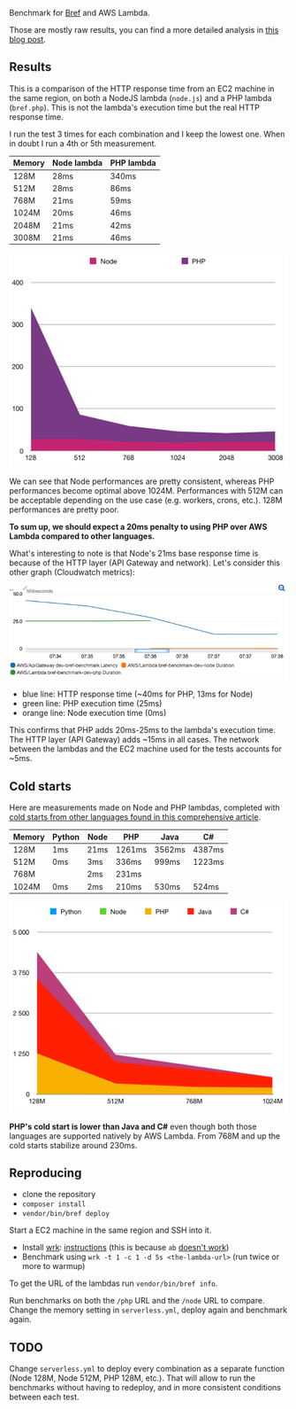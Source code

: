 Benchmark for [Bref](https://github.com/mnapoli/bref) and AWS Lambda.

Those are mostly raw results, you can find a more detailed analysis in [this blog post](http://mnapoli.fr/serverless-php-performances/).

## Results

This is a comparison of the HTTP response time from an EC2 machine in the same region, on both a NodeJS lambda (`node.js`) and a PHP lambda (`bref.php`). This is not the lambda's execution time but the real HTTP response time.

I run the test 3 times for each combination and I keep the lowest one. When in doubt I run a 4th or 5th measurement.

| Memory | Node lambda | PHP lambda |
|--------|-------------|------------|
| 128M   |        28ms |      340ms |
| 512M   |        28ms |       86ms |
| 768M   |        21ms |       59ms |
| 1024M  |        20ms |       46ms |
| 2048M  |        21ms |       42ms |
| 3008M  |        21ms |       46ms |

![](graph.png)

We can see that Node performances are pretty consistent, whereas PHP performances become optimal above 1024M. Performances with 512M can be acceptable depending on the use case (e.g. workers, crons, etc.). 128M performances are pretty poor.

**To sum up, we should expect a 20ms penalty to using PHP over AWS Lambda compared to other languages.**

What's interesting to note is that Node's 21ms base response time is because of the HTTP layer (API Gateway and network). Let's consider this other graph (Cloudwatch metrics):

![](cloudwatch.png)

- blue line: HTTP response time (~40ms for PHP, 13ms for Node)
- green line: PHP execution time (25ms)
- orange line: Node execution time (0ms)

This confirms that PHP adds 20ms-25ms to the lambda's execution time. The HTTP layer (API Gateway) adds ~15ms in all cases. The network between the lambdas and the EC2 machine used for the tests accounts for ~5ms.

## Cold starts

Here are measurements made on Node and PHP lambdas, completed with [cold starts from other languages found in this comprehensive article](https://read.acloud.guru/does-coding-language-memory-or-package-size-affect-cold-starts-of-aws-lambda-a15e26d12c76).

| Memory | Python | Node | PHP    | Java   | C#     |
|--------|--------|------|--------|--------|--------|
| 128M   |    1ms | 21ms | 1261ms | 3562ms | 4387ms |
| 512M   |    0ms |  3ms |  336ms |  999ms | 1223ms |
| 768M   |        |  2ms |  231ms |        |        |
| 1024M  |    0ms |  2ms |  210ms |  530ms |  524ms |

![](coldstarts.png)

**PHP's cold start is lower than Java and C#** even though both those languages are supported natively by AWS Lambda. From 768M and up the cold starts stabilize around 230ms.

## Reproducing

- clone the repository
- `composer install`
- `vendor/bin/bref deploy`

Start a EC2 machine in the same region and SSH into it.

- Install [wrk](https://github.com/wg/wrk): [instructions](https://github.com/wg/wrk/wiki/Installing-wrk-on-Linux#centos--redhat--fedora) (this is because `ab` [doesn't work](https://forums.aws.amazon.com/thread.jspa?threadID=193615))
- Benchmark using `wrk -t 1 -c 1 -d 5s <the-lambda-url>` (run twice or more to warmup)

To get the URL of the lambdas run `vendor/bin/bref info`.

Run benchmarks on both the `/php` URL and the `/node` URL to compare. Change the memory setting in `serverless.yml`, deploy again and benchmark again.

## TODO

Change `serverless.yml` to deploy every combination as a separate function (Node 128M, Node 512M, PHP 128M, etc.). That will allow to run the benchmarks without having to redeploy, and in more consistent conditions between each test.
